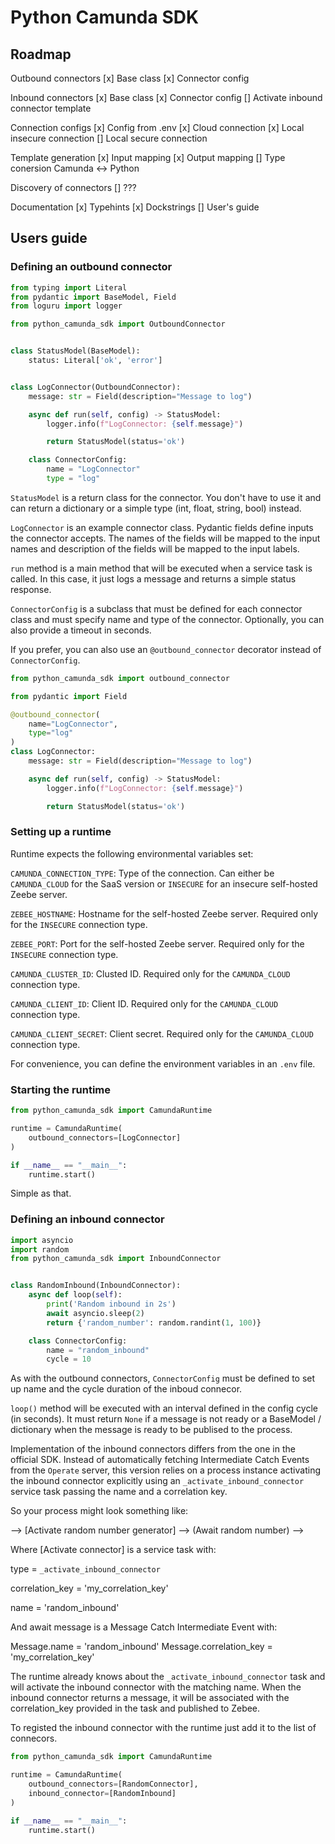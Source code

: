 # Python Camunda SDK

## Roadmap

Outbound connectors
	[x] Base class
	[x] Connector config

Inbound connectors
	[x] Base class
	[x] Connector config
	[]  Activate inbound connector template

Connection configs
	[x] Config from .env
	[x] Cloud connection
	[x] Local insecure connection
	[]  Local secure connection 

Template generation
	[x] Input mapping
	[x] Output mapping
	[] Type conersion Camunda <-> Python

Discovery of connectors
	[] ???

Documentation
	[x] Typehints
	[x] Dockstrings
	[] User's guide

## Users guide

### Defining an outbound connector

```python
from typing import Literal
from pydantic import BaseModel, Field
from loguru import logger

from python_camunda_sdk import OutboundConnector


class StatusModel(BaseModel):
    status: Literal['ok', 'error']


class LogConnector(OutboundConnector):
    message: str = Field(description="Message to log")

    async def run(self, config) -> StatusModel:
        logger.info(f"LogConnector: {self.message}")

        return StatusModel(status='ok')

    class ConnectorConfig:
        name = "LogConnector"
        type = "log"
```

`StatusModel` is a return class for the connector. You don't have to use
it and can return a dictionary or a simple type (int, float, string, 
bool) instead.

`LogConnector` is an example connector class. Pydantic fields define
inputs the connector accepts. The names of the fields will be mapped to
the input names and description of the fields will be mapped to the
input labels.

`run` method is a main method that will be executed when a service task
is called. In this case, it just logs a message and returns a simple
status response.

`ConnectorConfig` is a subclass that must be defined for each connector
class and must specify name and type of the connector. Optionally, you
can also provide a timeout in seconds.

If you prefer, you can also use an `@outbound_connector` decorator
instead of `ConnectorConfig`.

```python
from python_camunda_sdk import outbound_connector

from pydantic import Field

@outbound_connector(
    name="LogConnector",
    type="log"
)
class LogConnector:
    message: str = Field(description="Message to log")

    async def run(self, config) -> StatusModel:
        logger.info(f"LogConnector: {self.message}")

        return StatusModel(status='ok')
```

### Setting up a runtime

Runtime expects the following environmental variables set:

`CAMUNDA_CONNECTION_TYPE`: Type of the connection. Can either be
	`CAMUNDA_CLOUD` for the SaaS version or `INSECURE` for an insecure
	self-hosted Zeebe server.

`ZEBEE_HOSTNAME`: Hostname for the self-hosted Zeebe server. Required
	only for the `INSECURE` connection type.

`ZEBEE_PORT`: Port for the self-hosted Zeebe server. Required only for
	the `INSECURE` connection type.

`CAMUNDA_CLUSTER_ID`: Clusted ID. Required only for the `CAMUNDA_CLOUD`
	connection type.

`CAMUNDA_CLIENT_ID`: Client ID. Required only for the `CAMUNDA_CLOUD`
	connection type.

`CAMUNDA_CLIENT_SECRET`: Client secret. Required only for the
	`CAMUNDA_CLOUD` connection type.


For convenience, you can define the environment variables in an `.env`
file.

### Starting the runtime

```python
from python_camunda_sdk import CamundaRuntime

runtime = CamundaRuntime(
    outbound_connectors=[LogConnector]
)

if __name__ == "__main__":
    runtime.start()
```

Simple as that.

### Defining an inbound connector


```python
import asyncio
import random
from python_camunda_sdk import InboundConnector


class RandomInbound(InboundConnector):
    async def loop(self):
        print('Random inbound in 2s')
        await asyncio.sleep(2)
        return {'random_number': random.randint(1, 100)}

    class ConnectorConfig:
        name = "random_inbound"
        cycle = 10
```
As with the outbound connectors, `ConnectorConfig` must be defined to
set up name and the cycle duration of the inboud connecor.

`loop()` method will be executed with an interval defined in the config
cycle (in seconds). It must return `None` if a message is not ready or
a BaseModel / dictionary when the message is ready to be publised to the
process.


Implementation of the inbound connectors differs from the one in the
official SDK. Instead of automatically fetching Intermediate Catch
Events from the `Operate` server, this version relies on a process
instance activating the inbound connector explicitly using an
`_activate_inbound_connector` service task passing the name and a
correlation key.

So your process might look something like:

--> [Activate random number generator] --> (Await random number) -->

Where [Activate connector] is a service task with:

type = `_activate_inbound_connector`

correlation_key = 'my_correlation_key'

name = 'random_inbound'

And await message is a Message Catch Intermediate Event with:

Message.name = 'random_inbound'
Message.correlation_key = 'my_correlation_key'

The runtime already knows about the `_activate_inbound_connector` task
and will activate the inbound connector with the matching name. When the
inbound connector returns a message, it will be associated with the
correlation_key provided in the task and published to Zebee.

To registed the inbound connector with the runtime just add it to the
list of connecors.

```python
from python_camunda_sdk import CamundaRuntime

runtime = CamundaRuntime(
    outbound_connectors=[RandomConnector],
    inbound_connector=[RandomInbound]
)

if __name__ == "__main__":
    runtime.start()
```


